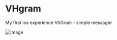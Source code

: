 # VHgram
My first ios experience
VhGram - simple messager

![image](https://user-images.githubusercontent.com/30373406/164588424-9bd52a1d-d7ea-497b-bfb5-ad43c196120d.png)
